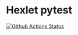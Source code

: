 # Hexlet pytest

[![Github Actions Status](https://github.com/Prosto-Pasha/hexlet_pytest/actions/workflows/test.yml/badge.svg)](https://github.com/Prosto-Pasha/hexlet_pytest/actions)